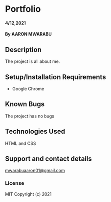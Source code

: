 # Portfolio
#### 4/12,2021
#### By AARON MWARABU
## Description
The project is all about me.
## Setup/Installation Requirements
* Google Chrome
## Known Bugs
The project has no bugs
## Technologies Used
HTML and CSS
## Support and contact details
mwarabuaaron01@gmail.com
### License
MIT
Copyright (c) 2021

